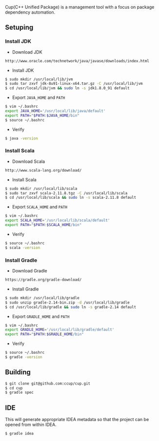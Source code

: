 Cup(C++ Unified Package) is a management tool with a focus on package dependency automation.

## Setuping

### Install JDK

- Download JDK

```bash
http://www.oracle.com/technetwork/java/javase/downloads/index.html
```

- Install JDK

```bash
$ sudo mkdir /usr/local/lib/jvm
$ sudo tar zxvf jdk-8u91-linux-x64.tar.gz -C /usr/local/lib/jvm
$ cd /usr/local/lib/jvm && sudo ln -s jdk1.8.0_91 default
```

- Export `JAVA_HOME` and `PATH`

```bash
$ vim ~/.bashrc
export JAVA_HOME='/usr/local/lib/java/default'
export PATH="$PATH:$JAVA_HOME/bin"
$ source ~/.bashrc
```

- Verify

```bash
$ java -version
```

### Install Scala

- Download Scala

```bash
http://www.scala-lang.org/download/
```

- Install Scala

```bash
$ sudo mkdir /usr/local/lib/scala
$ sudo tar zxvf scala-2.11.8.tgz -C /usr/local/lib/scala
$ cd /usr/local/lib/scala && sudo ln -s scala-2.11.8 default
```

- Export `SCALA_HOME` and `PATH`

```bash
$ vim ~/.bashrc
export SCALA_HOME='/usr/local/lib/scala/default'
export PATH="$PATH:$SCALA_HOME/bin"
```

- Verify

```bash
$ source ~/.bashrc
$ scala -version
```

### Install Gradle

- Download Gradle

```bash
https://gradle.org/gradle-download/
```

- Install Gradle

```bash
$ sudo mkdir /usr/local/lib/gradle
$ sudo unzip gradle-2.14-bin.zip -d /usr/local/lib/gradle
$ cd /usr/local/lib/gradle && sudo ln -s gradle-2.14 default
```

- Export `GRADLE_HOME` and `PATH`

```bash
$ vim ~/.bashrc
export GRADLE_HOME='/usr/local/lib/gradle/default'
export PATH="$PATH:$GRADLE_HOME/bin"
```

- Verify

```bash
$ source ~/.bashrc
$ gradle -version
```

## Building

```bash
$ git clone git@github.com:ccup/cup.git
$ cd cup
$ gradle spec
```

## IDE

This will generate appropriate IDEA metadata so that the project can be opened from within IDEA. 

```bash
$ gradle idea
```

